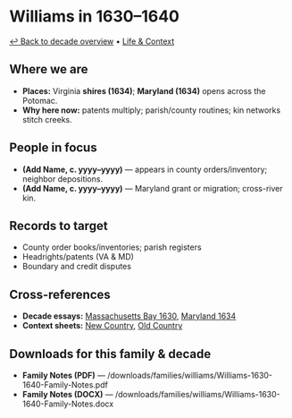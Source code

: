 # Williams in 1630–1640

[↩ Back to decade overview](../../decades/1630-1640/1630-1640.md) • [Life & Context](../../decades/1630-1640/1630-1640-life.md)

## Where we are
- **Places:** Virginia **shires (1634)**; **Maryland (1634)** opens across the Potomac.
- **Why here now:** patents multiply; parish/county routines; kin networks stitch creeks.

## People in focus
- **(Add Name, c. yyyy–yyyy)** — appears in county orders/inventory; neighbor depositions.
- **(Add Name, c. yyyy–yyyy)** — Maryland grant or migration; cross-river kin.

## Records to target
- County order books/inventories; parish registers
- Headrights/patents (VA & MD)
- Boundary and credit disputes

## Cross-references
- **Decade essays:** [Massachusetts Bay 1630](../../decades/1630-1640/1630-MassachusettsBay.md), [Maryland 1634](../../decades/1630-1640/1634-Maryland.md)
- **Context sheets:** [New Country](../../decades/1630-1640/1630-1640-NewCountry.md), [Old Country](../../decades/1630-1640/1630-1640-OldCountry.md)

## Downloads for this family & decade
- **Family Notes (PDF)** — /downloads/families/williams/Williams-1630-1640-Family-Notes.pdf  
- **Family Notes (DOCX)** — /downloads/families/williams/Williams-1630-1640-Family-Notes.docx
